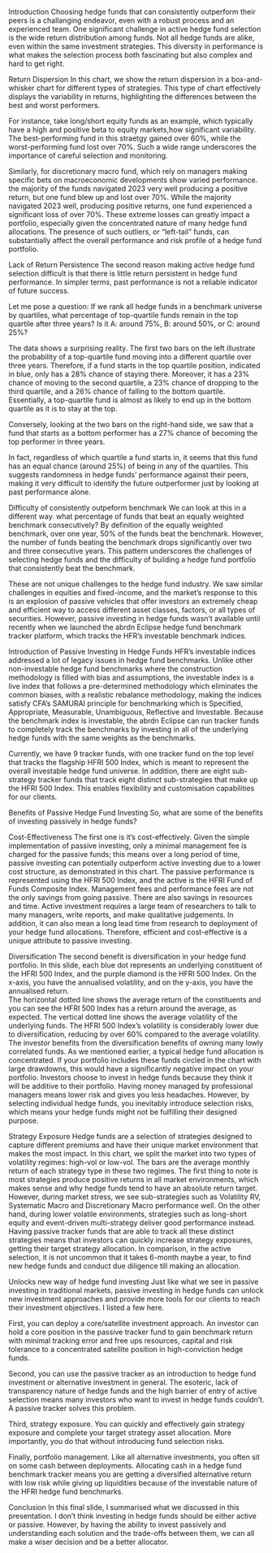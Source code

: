 Introduction
Choosing hedge funds that can consistently outperform their peers is a challanging endeavor, even with a robust process and an experienced team. One significant challenge in active hedge fund selection is the wide return distribution among funds. Not all hedge funds are alike, even within the same investment strategies. This diversity in performance is what makes the selection process both fascinating but also complex and hard to get right.


Return Dispersion
In this chart, we show the return dispersion in a box-and-whisker chart for different types of strategies. This type of chart effectively displays the variability in returns, highlighting the differences between the best and worst performers.

For instance, take long/short equity funds as an example, which typically have a high and positive beta to equity markets,how significant variability. The best-performing fund in this straetgy gained over 60%, while the worst-performing fund lost over 70%. Such a wide range underscores the importance of careful selection and monitoring.

Similarly, for discretionary macro fund, which rely on managers making specific bets on macroeconomic developments show varied performance. the majority of the funds navigated 2023 very well producing a positive return, but one fund blew up and lost over 70%. While the majority navigated 2023 well, producing positive returns, one fund experienced a significant loss of over 70%. These extreme losses can greatly impact a portfolio, especially given the concentrated nature of many hedge fund allocations. The presence of such outliers, or “left-tail” funds, can substantially affect the overall performance and risk profile of a hedge fund portfolio.


Lack of Return Persistence
The second reason making active hedge fund selection difficult is that there is little return persistent in hedge fund performance. In simpler terms, past performance is not a reliable indicator of future success.

Let me pose a question: If we rank all hedge funds in a benchmark universe by quartiles, what percentage of top-quartile funds remain in the top quartile after three years? Is it A: around 75%, B: around 50%, or C: around 25%?

The data shows a surprising reality. The first two bars on the left illustrate the probability of a top-quartile fund moving into a different quartile over three years. Therefore, if a fund starts in the top quartile position, indicated in blue, only has a 28% chance of staying there. Moreover, it has a 23% chance of moving to the second quartile, a 23% chance of dropping to the third quartile, and a 26% chance of falling to the bottom quartile.  Essentially, a top-quartile fund is almost as likely to end up in the bottom quartile as it is to stay at the top.

Conversely, looking at the two bars on the right-hand side, we saw that a fund that starts as a bottom performer has a 27% chance of becoming the top performer in three years.

In fact, regardless of which quartile a fund starts in, it seems that this fund has an equal chance (around 25%) of being in any of the quartiles. This suggests randomness in hedge funds’ performance against their peers, making it very difficult to identify the future outperformer just by looking at past performance alone.


Difficulty of consistently outpeform benchmark
We can look at this in a different way. what percentage of funds that beat an equally weighted benchmark consecutively?
By definition of the equally weighted benchmark, over one year, 50% of the funds beat the benchmark. However, the number of funds beating the benchmark drops significantly over two and three consecutive years.  This pattern underscores the challenges of selecting hedge funds and the difficulty of building a hedge fund portfolio that consistently beat the benchmark.  

These are not unique challenges to the hedge fund industry. We saw similar challenges in equities and fixed-income, and the market’s response to this is an explosion of passive vehicles that offer investors an extremely cheap and efficient way to access different asset classes, factors, or all types of securities.
However, passive investing in hedge funds wasn’t available until recently when we launched the abrdn Eclipse hedge fund benchmark tracker platform, which tracks the HFR’s investable benchmark indices.


Introduction of Passive Investing in Hedge Funds
HFR’s investable indices addressed a lot of legacy issues in hedge fund benchmarks. Unlike other non-investable hedge fund benchmarks where the construction methodology is filled with bias and assumptions, the investable index is a live index that follows a pre-determined methodology which eliminates the common biases, with a realistic rebalance methodology, making the indices satisfy CFA’s SAMURAI principle for benchmarking which is Specified, Appropriate, Measurable, Unambiguous, Reflective and Investable. Because the benchmark index is investable, the abrdn Eclipse can run tracker funds to completely track the benchmarks by investing in all of the underlying hedge funds with the same weights as the benchmarks.

Currently, we have 9 tracker funds, with one tracker fund on the top level that tracks the flagship HFRI 500 Index, which is meant to represent the overall investable hedge fund universe. In addition, there are eight sub-strategy tracker funds that track eight distinct sub-strategies that make up the HFRI 500 Index. This enables flexibility and customisation capabilities for our clients.


Benefits of Passive Hedge Fund Investing
So, what are some of the benefits of investing passively in hedge funds?

Cost-Effectiveness
The first one is it’s cost-effectively. Given the simple implementation of passive investing, only a minimal management fee is charged for the passive funds; this means over a long period of time, passive investing can potentially outperform active investing due to a lower cost structure, as demonstrated in this chart. The passive performance is represented using the HFRI 500 Index, and the active is the HFRI Fund of Funds Composite Index.
Management fees and performance fees are not the only savings from going passive. There are also savings in resources and time. Active investment requires a large team of researchers to talk to many managers, write reports, and make qualitative judgements. In addition, it can also mean a long lead time from research to deployment of your hedge fund allocations. Therefore, efficient and cost-effective is a unique attribute to passive investing.

Diversification
The second benefit is diversification in your hedge fund portfolio. In this slide, each blue dot represents an underlying constituent of the HFRI 500 Index, and the purple diamond is the HFRI 500 Index. On the x-axis, you have the annualised volatility, and on the y-axis, you have the annualised return.  
The horizontal dotted line shows the average return of the constituents and you can see the HFRI 500 Index has a return around the average, as expected.
The vertical dotted line shows the average volatility of the underlying funds. The HFRI 500 Index’s volatility is considerably lower due to diversification, reducing by over 60% compared to the average volatility. The investor benefits from the diversification benefits of owning many lowly correlated funds. 
As we mentioned earlier, a typical hedge fund allocation is concentrated. If your portfolio includes these funds circled in the chart with large drawdowns, this would have a significantly negative impact on your portfolio.
Investors choose to invest in hedge funds because they think it will be additive to their portfolio. Having money managed by professional managers means lower risk and gives you less headaches. However, by selecting individual hedge funds, you inevitably introduce selection risks, which means your hedge funds might not be fulfilling their designed purpose.

Strategy Exposure
Hedge funds are a selection of strategies designed to capture different premiums and have their unique market environment that makes the most impact. In this chart, we split the market into two types of volatility regimes: high-vol or low-vol. The bars are the average monthly return of each strategy type in these two regimes. The first thing to note is most strategies produce positive returns in all market environments, which makes sense and why hedge funds tend to have an absolute return target.
However, during market stress, we see sub-strategies such as Volatility RV, Systematic Macro and Discretionary Macro performance well. On the other hand, during lower volatile environments, strategies such as long-short equity and event-driven multi-strategy deliver good performance instead. 
Having passive tracker funds that are able to track all these distinct strategies means that investors can quickly increase strategy exposures, getting their target strategy allocation. In comparison, in the active selection, it is not uncommon that it takes 6-month maybe a year, to find new hedge funds and conduct due diligence till making an allocation.

Unlocks new way  of hedge fund investing
Just like what we see in passive investing in traditional markets, passive investing in hedge funds can unlock new investment approaches and provide more tools for our clients to reach their investment objectives. I listed a few here.

First, you can deploy a core/satellite investment approach. An investor can hold a core position in the passive tracker fund to gain benchmark return with minimal tracking error and free ups resources, capital and risk tolerance to a concentrated satellite position in high-conviction hedge funds.

Second, you can use the passive tracker as an introduction to hedge fund investment or alternative investment in general. The esoteric, lack of transparency nature of hedge funds and the high barrier of entry of active selection means many investors who want to invest in hedge funds couldn’t. A passive tracker solves this problem.

Third, strategy exposure. You can quickly and effectively gain strategy exposure and complete your target strategy asset allocation. More importantly, you do that without introducing fund selection risks.

Finally, portfolio management. Like all alternative investments, you often sit on some cash between deployments. Allocating cash in a hedge fund benchmark tracker means you are getting a diversified alternative return with low risk while giving up liquidities because of the investable nature of the HFRI hedge fund benchmarks.

Conclusion
In this final slide, I summarised what we discussed in this presentation. I don’t think investing in hedge funds should be either active or passive. However, by having the ability to invest passively and understanding each solution and the trade-offs between them, we can all make a wiser decision and be a better allocator.

